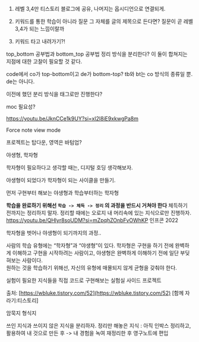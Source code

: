 
1. 레벨 3,4만 티스토리 블로그에 공유, 나머지는 옵시디언으로 연결되게.

2. 키워드를 통한 학습이 아니라 질문 그 자체를 글의 제목으로 든다면? 질문이 곧 레벨 3,4가 되는 느낌이랄까
3. 키워드 타고 내려가기?!

top_bottom 공부법과 bottom_top 공부법 정리 방식을 분리한다?
이 둘이 합쳐지는 지점에 대한 고찰이 필요할 것 같다.

code에서 co가 top-bottom이고 de가 bottom-top?
tb와 bt는 co 방식의 종류일 뿐. de는 아니다.

이전에 했던 분리 방식을 태그로만 진행한다?

moc 필요성?

https://youtu.be/JknCCe1k9UY?si=xI2l8iE9xkwgPa8m

Force note view mode

프로젝트는 탑다운, 영역은 바텀업?

야생형, 학자형

학자형이 필요하다고 생각할 때는, 디지털 호딩 생각해보자.

야생형이 되었다가 학자형이 되는 사이클을 만들기.

먼저 구현부터 해보는 야생형과 학습부터하는 학자형

**학습을 완료하기 위해선 `학습 -> 체득 -> 정리` 의 과정을 반드시 거쳐야 한다**
체득하기 전까지는 정리하지 말자.
정리할 때에는 오로지 내 머리속에 있는 지식으로만 진행하자.
https://youtu.be/QHlyr8soUDM?si=mZpqhZOnbFvOWhKP
인프콘 2022

학자형을 벗어나 야생형이 되기까지의 과정..

사람의 학습 유형에는 “학자형”과 “야생형”이 있다. 학자형은 구현을 하기 전에 완벽하게 이해하고 구현을 시작하려는 사람이고, 야생형은 완벽하게 이해하기 전에 일단 부딪혀보는 사람이다.  
원하는 것을 학습하기 위해선, 자신의 유형에 매몰되지 않게 균형을 갖춰야 한다.

실험이 필요한 지식들을 직접 코드로 구현해보는 실험실 사이드 프로젝트

출처: [https://wbluke.tistory.com/52](https://wbluke.tistory.com/52) [함께 자라기:티스토리]

암묵지 형식지

쓰인 지식과 쓰이지 않은 지식을 분리하자.
정리만 해놓은 지식 : 아직 인박스
정리하고, 활용하여 내 것으로 만든 후 -> 내 경험을 녹여 재정리한 후 영구노트에 편입
